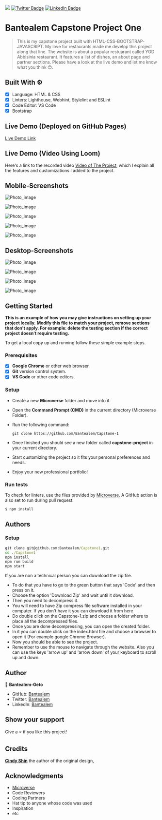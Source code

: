 ![](https://img.shields.io/badge/Microverse-blueviolet)
[![Twitter Badge](https://img.shields.io/badge/Twitter-Profile-informational?style=flat&logo=twitter&logoColor=white&color=1CA2F1)](https://twitter.com/BantealemG)
[![LinkedIn Badge](https://img.shields.io/badge/LinkedIn-Profile-informational?style=flat&logo=linkedin&logoColor=white&color=0D76A8)](https://www.linkedin.com/in/bantealem-geto-a301b9213/)

# Bantealem Capstone Project One

> This is my capstone project built with HTML-CSS-BOOTSTRAP-JAVASCRIPT. My love for restaurants made me develop this project along that line. The website is about a popular restuarant called YOD Abbisinia restaurant. It features a list of dishes, an about page and partner sections. Please have a look at the live demo and let me know what you think 😊.

## Built With ⚙️

- [x] Language: HTML & CSS
- [x] Linters: Lighthouse, Webhint, Stylelint and ESLint
- [x] Code Editor: VS Code
- [x] Bootstrap

## Live Demo (Deployed on GitHub Pages)

[Live Demo Link](https://bantealem.github.io/Capstone-1/)

## Live Demo (Video Using Loom)

Here's a link to the recorded video [Video of The Project](https://www.loom.com/share/289377aba29941d1a7e8d9732dc6aad7), which I explain all the features and customizations I added to the project.

## Mobile-Screenshots 

![Photo_image](/images/img1.PNG)

![Photo_image](/images/img2.PNG)

![Photo_image](/images/img3.PNG)

![Photo_image](/images/img4.PNG)

![Photo_image](/images/img5.PNG)

## Desktop-Screenshots

![Photo_image](/images/img6.PNG)

![Photo_image](/images/img7.PNG)

![Photo_image](/images/img8.PNG)

![Photo_image](/images/img9.PNG)

## Getting Started

**This is an example of how you may give instructions on setting up your project locally.**
**Modify this file to match your project, remove sections that don't apply. For example: delete the testing section if the correct project doesn't require testing.**

To get a local copy up and running follow these simple example steps.

### Prerequisites

- [x] **Google Chrome** or other web browser.
- [x] **Git** version control system.
- [x] **VS Code** or other code editors.

### Setup

- Create a new **Microverse** folder and move into it.
- Open the **Command Prompt (CMD)** in the current directory (Microverse Folder).
- Run the following command:

  ```
  git clone https://github.com/Bantealem/Capstone-1
  ```

- Once finished you should see a new folder called **capstone-project** in your current directory.
- Start customizing the project so it fits your personal preferences and needs.
- Enjoy your new professional portfolio!

### Run tests

To check for linters, use the files provided by [Microverse](https://github.com/microverseinc/linters-config). A GitHub action is also set to run during pull request.

```
$ npm install
```

## Authors



### Setup

```cmd
git clone git@github.com:Bantealem/Capstone1.git
cd ./Capstone1
npm install
npm run build
npm start
```

If you are non a technical person you can download the zip file.

- To do that you have to go to the green button that says 'Code' and then press on it.
- Choose the option 'Download Zip' and wait until it download.
- Then you need to decompress it.
- You will need to have Zip compress file software installed in your computer. If you don't have it you can download it from here
- Do double click on the Capstone-1.zip and choose a folder where to place all the decompressed files.
- Once you are done decompressing, you can open the created folder.
- In it you can double click on the index.html file and choose a browser to open it (For example google Chrome Browser).
- Now you should be able to see the project.
- Remember to use the mouse to navigate through the website. Also you can use the keys 'arrow up' and 'arrow down' of your keyboard
  to scroll up and down.

## Author

👤 **Bantealem-Geto**

- GitHub: [Bantealem](https://github.com/Bantealem)
- Twitter: [Bantealem](https://twitter.com/BantealemG)
- LinkedIn: [Bantealem](https://www.linkedin.com/in/bantealem-geto-a301b9213/)

## Show your support

Give a ⭐️ if you like this project!

## Credits

**[Cindy Shin](https://www.behance.net/adagio07)** the author of the original design,

## Acknowledgments

- [Microverse](https://www.microverse.org/)
- Code Reviewers
- Coding Partners
- Hat tip to anyone whose code was used
- Inspiration
- etc
